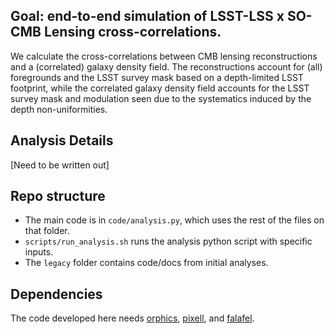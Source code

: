 ## Goal: end-to-end simulation of LSST-LSS x SO-CMB Lensing cross-correlations.

We calculate the cross-correlations between CMB lensing reconstructions and a (correlated) galaxy density field. The reconstructions account for (all) foregrounds and the LSST survey mask based on a depth-limited LSST footprint, while the correlated galaxy density field accounts for the LSST survey mask and modulation seen due to the systematics induced by the depth non-uniformities.

## Analysis Details
[Need to be written out]

## Repo structure
- The main code is in `code/analysis.py`, which uses the rest of the files on that folder.
- `scripts/run_analysis.sh` runs the analysis python script with specific inputs.
- The `legacy` folder contains code/docs from initial analyses.

## Dependencies
The code developed here needs [orphics](https://github.com/msyriac/orphics ), [pixell](https://github.com/simonsobs/pixell ), and [falafel](https://github.com/ACTCollaboration/falafel ).

